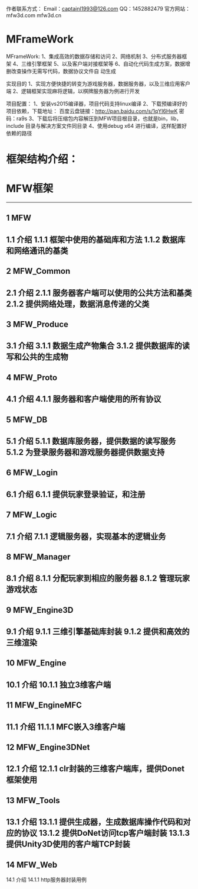 作者联系方式：
	Email：captainl1993@126.com
	QQ：1452882479
	官方网站：mfw3d.com mfw3d.cn 

# MFrameWork
MFrameWork:
1、集成高效的数据存储和访问
2、网络机制
3、分布式服务器框架
4、三维引擎框架
5、以及客户端对接框架等
6、自动化代码生成方案，数据增删改查操作无需写代码，数据协议文件自
动生成

实现目的
1、实现方便快捷的转变为游戏服务器，数据服务器，以及三维应用客户端
2、逻辑框架实现麻将逻辑，以棋牌服务器为例进行开发

项目配置：
1、安装vs2015编译器，项目代码支持linux编译
2、下载预编译好的项目依赖，下载地址：
百度云盘链接：http://pan.baidu.com/s/1qYI6HwK 密码：ra9s
3、下载后将压缩包内容解压到MFW项目根目录，也就是bin，lib，include
目录与解决方案文件同目录
4、使用debug x64 进行编译，这样配置好依赖的路径

框架结构介绍：
=============================================================
 MFW框架
=============================================================
-------------------------------------------------------------
1 MFW
-------------------------------------------------------------
1.1 介绍
1.1.1 框架中使用的基础库和方法
1.1.2 数据库和网络通讯的基类
-------------------------------------------------------------
2 MFW_Common
-------------------------------------------------------------
2.1 介绍
2.1.1 服务器客户端可以使用的公共方法和基类
2.1.2 提供网络处理，数据消息传递的父类
-------------------------------------------------------------
3 MFW_Produce
-------------------------------------------------------------
3.1 介绍
3.1.1 数据生成产物集合
3.1.2 提供数据库的读写和公共的生成物
-------------------------------------------------------------
4 MFW_Proto
-------------------------------------------------------------
4.1 介绍
4.1.1 服务器和客户端使用的所有协议
-------------------------------------------------------------
5 MFW_DB
-------------------------------------------------------------
5.1 介绍
5.1.1 数据库服务器，提供数据的读写服务
5.1.2 为登录服务器和游戏服务器提供数据支持
-------------------------------------------------------------
6 MFW_Login
-------------------------------------------------------------
6.1 介绍
6.1.1 提供玩家登录验证，和注册
-------------------------------------------------------------
7 MFW_Logic
-------------------------------------------------------------
7.1 介绍
7.1.1 逻辑服务器，实现基本的逻辑业务
-------------------------------------------------------------
8 MFW_Manager
-------------------------------------------------------------
8.1 介绍
8.1.1 分配玩家到相应的服务器
8.1.2 管理玩家游戏状态
-------------------------------------------------------------
9 MFW_Engine3D
-------------------------------------------------------------
9.1 介绍
9.1.1 三维引擎基础库封装
9.1.2 提供和高效的三维渲染
-------------------------------------------------------------
10 MFW_Engine
-------------------------------------------------------------
10.1 介绍
10.1.1 独立3维客户端
-------------------------------------------------------------
11 MFW_EngineMFC
-------------------------------------------------------------
11.1 介绍
11.1.1 MFC嵌入3维客户端
-------------------------------------------------------------
12 MFW_Engine3DNet
-------------------------------------------------------------
12.1 介绍
12.1.1 clr封装的三维客户端库，提供Donet框架使用
-------------------------------------------------------------
13 MFW_Tools
-------------------------------------------------------------
13.1 介绍
13.1.1 提供生成器，生成数据库操作代码和对应的协议
13.1.2 提供DoNet访问tcp客户端封装
13.1.3 提供Unity3D使用的客户端TCP封装
-------------------------------------------------------------
14 MFW_Web
-------------------------------------------------------------
14.1 介绍
14.1.1 http服务器封装用例
